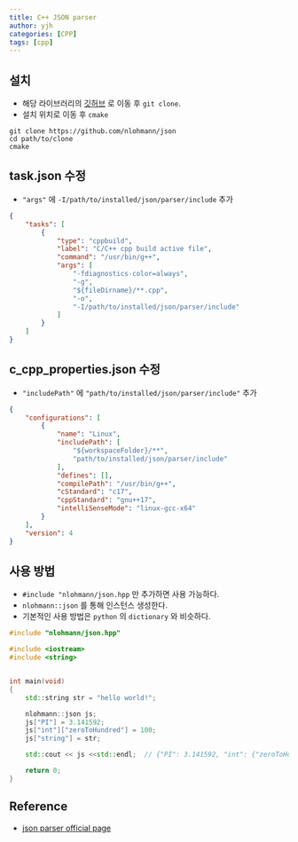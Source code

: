 ```yaml
---
title: C++ JSON parser
author: yjh
categories: [CPP]
tags: [cpp]
---
```


## 설치

- 해당 라이브러리의 [깃허브](https://github.com/nlohmann/json) 로 이동 후 `git clone`.
- 설치 위치로 이동 후 `cmake`

```shell
git clone https://github.com/nlohmann/json
cd path/to/clone
cmake
```

## task.json 수정

- `"args"` 에 `-I/path/to/installed/json/parser/include` 추가

```json
{
    "tasks": [
        {
            "type": "cppbuild",
            "label": "C/C++ cpp build active file",
            "command": "/usr/bin/g++",
            "args": [
                "-fdiagnostics-color=always",
                "-g",
                "${fileDirname}/**.cpp",
                "-o",
                "-I/path/to/installed/json/parser/include"
            ]
        }
    ]
}
```

## c_cpp_properties.json 수정

- `"includePath"` 에 `"path/to/installed/json/parser/include"` 추가

```json
{
    "configurations": [
        {
            "name": "Linux",
            "includePath": [
                "${workspaceFolder}/**",
                "path/to/installed/json/parser/include"
            ],
            "defines": [],
            "compilePath": "/usr/bin/g++",
            "cStandard": "c17",
            "cppStandard": "gnu++17",
            "intelliSenseMode": "linux-gcc-x64"
        }
    ],
    "version": 4
}
```

## 사용 방법

- `#include "nlohmann/json.hpp` 만 추가하면 사용 가능하다.
- `nlohmann::json` 를 통해 인스턴스 생성한다.
- 기본적인 사용 방법은 `python` 의 `dictionary` 와 비슷하다.

```cpp
#include "nlohmann/json.hpp"

#include <iostream>
#include <string>


int main(void)
{
    std::string str = "hello world!";

    nlohmann::json js;
    js["PI"] = 3.141592;
    js["int"]["zeroToHundred"] = 100;
    js["string"] = str;

    std::cout << js <<std::endl;  // {"PI": 3.141592, "int": {"zeroToHundred": 100}, "string": "hello world!"}

    return 0;
}
```

## Reference

- [json parser official page](https://github.com/nlohmann/json)

